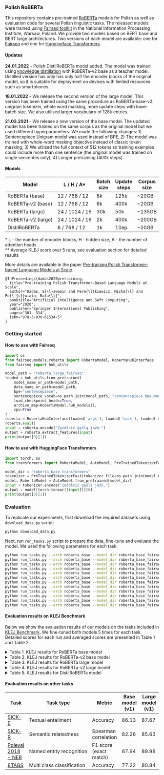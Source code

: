### Polish RoBERTa
This repository contains pre-trained [RoBERTa](https://arxiv.org/abs/1907.11692) models for Polish as well as evaluation code for several Polish linguistic tasks. The released models were trained using [Fairseq toolkit](https://github.com/pytorch/fairseq) in the National Information Processing Institute, Warsaw, Poland. We provide two models based on BERT base and BERT large architectures. Two versions of each model are available: one for [Fairseq](https://github.com/pytorch/fairseq) and one for [Huggingface Transformers](https://github.com/huggingface/transformers).

#### Updates

**24.01.2022** - Polish DistilRoBERTa model added. The model was trained using [knowledge distillation](https://arxiv.org/abs/1910.01108) with RoBERTa-v2 base as a teacher model. Distilled version has only has only half the encoder blocks of the original model, so it is suitable for deployment on devices with limited resources such as smartphones.

**18.01.2022** - We release the second version of the large model. This version has been trained using the same procedure as RoBERTa‑base-v2: unigram tokenizer, whole word masking, more update steps with lower batch size. We also utilised larger vocabulary of 128k entries.

**21.03.2021** - We release a new version of the base model. The updated model has been trained on the same corpus as the original model but we used different hyperparameters. We made the following changes: 1) Sentencepiece Unigram model was used instead of BPE, 2) The model was trained with whole-word masking objective instead of classic token masking, 3) We utilized the full context of 512 tokens so training examples could include more than one sentence (the original model was trained on single sencentes only), 4) Longer pretraining (400k steps).

#### Models

<table>
<thead>
<th>Model</th>
<th>L / H / A*</th>
<th>Batch size</th>
<th>Update steps</th>
<th>Corpus size</th>
<th>KLEJ Score**</th> 
<th>Fairseq</th>
<th>Transformers</th>
</thead>
<tr>
  <td>RoBERTa&nbsp;(base)</td>
  <td>12&nbsp;/&nbsp;768&nbsp;/&nbsp;12</td>
  <td>8k</td>
  <td>125k</td>
  <td>~20GB</td>
  <td>85.39</td>
  <td>
  <a href="https://github.com/sdadas/polish-roberta/releases/download/models/roberta_base_fairseq.zip">v0.9.0</a>
  </td>
  <td>
  <a href="https://github.com/sdadas/polish-roberta/releases/download/models-transformers-v3.4.0/roberta_base_transformers.zip">v3.4</a>
  </td>
</tr>
<tr>
  <td>RoBERTa&#8209;v2&nbsp;(base)</td>
  <td>12&nbsp;/&nbsp;768&nbsp;/&nbsp;12</td>
  <td>8k</td>
  <td>400k</td>
  <td>~20GB</td>
  <td>86.72</td>
  <td>
  <a href="https://github.com/sdadas/polish-roberta/releases/download/models-v2/roberta_base_fairseq.zip">v0.10.1</a>
  </td>
  <td>
  <a href="https://github.com/sdadas/polish-roberta/releases/download/models-v2/roberta_base_transformers.zip">v4.4</a>
  </td>
</tr>
<tr>
  <td>RoBERTa&nbsp;(large)</td>
  <td>24&nbsp;/&nbsp;1024&nbsp;/&nbsp;16</td>
  <td>30k</td>
  <td>50k</td>
  <td>~135GB</td>
  <td>87.69</td>
  <td>
  <a href="https://github.com/sdadas/polish-roberta/releases/download/models/roberta_large_fairseq.zip">v0.9.0</a>
  </td>
  <td>
  <a href="https://github.com/sdadas/polish-roberta/releases/download/models-transformers-v3.4.0/roberta_large_transformers.zip">v3.4</a>
  </td>
</tr>
<tr>
  <td>RoBERTa&#8209;v2&nbsp;(large)</td>
  <td>24&nbsp;/&nbsp;1024&nbsp;/&nbsp;16</td>
  <td>2k</td>
  <td>400k</td>
  <td>~200GB</td>
  <td>88.87</td>
  <td>
  <a href="https://github.com/sdadas/polish-roberta/releases/download/models-v2/roberta_large_fairseq.zip">v0.10.2</a>
  </td>
  <td>
  <a href="https://github.com/sdadas/polish-roberta/releases/download/models-v2/roberta_large_transformers.zip">v4.14</a>
  </td>
</tr>
  <tr>
  <td>DistilRoBERTa</td>
  <td>6&nbsp;/&nbsp;768&nbsp;/&nbsp;12</td>
  <td>1k</td>
  <td>10ep.</td>
  <td>~20GB</td>
  <td>84.55</td>
  <td>
  n/a
  </td>
  <td>
  <a href="https://github.com/sdadas/polish-roberta/releases/download/models-v2/distilroberta_transformers.zip">v4.13</a>
  </td>
</tr>
</table>

\* L - the number of encoder blocks, H - hidden size, A - the number of attention heads <br/>
\** Average KLEJ score over 5 runs, see evaluation section for detailed results<br/>

More details are available in the paper [Pre-training Polish Transformer-based Language Models at Scale](https://arxiv.org/abs/2006.04229).

```
@InProceedings{dadas2020pretraining,
  title="Pre-training Polish Transformer-Based Language Models at Scale",
  author="Dadas, S{\l}awomir and Pere{\l}kiewicz, Micha{\l} and Po{\'{s}}wiata, Rafa{\l}",
  booktitle="Artificial Intelligence and Soft Computing",
  year="2020",
  publisher="Springer International Publishing",
  pages="301--314",
  isbn="978-3-030-61534-5"
}
```

### Getting started

#### How to use with Fairseq

```python
import os
from fairseq.models.roberta import RobertaModel, RobertaHubInterface
from fairseq import hub_utils

model_path = "roberta_large_fairseq"
loaded = hub_utils.from_pretrained(
    model_name_or_path=model_path,
    data_name_or_path=model_path,
    bpe="sentencepiece",
    sentencepiece_vocab=os.path.join(model_path, "sentencepiece.bpe.model"),
    load_checkpoint_heads=True,
    archive_map=RobertaModel.hub_models(),
    cpu=True
)
roberta = RobertaHubInterface(loaded['args'], loaded['task'], loaded['models'][0])
roberta.eval()
input = roberta.encode("Zażółcić gęślą jaźń.")
output = roberta.extract_features(input)
print(output[0][1])
```

#### How to use with HuggingFace Transformers

```python
import torch, os
from transformers import RobertaModel, AutoModel, PreTrainedTokenizerFast

model_dir = "roberta_base_transformers"
tokenizer = PreTrainedTokenizerFast(tokenizer_file=os.path.join(model_dir, "tokenizer.json"))
model: RobertaModel = AutoModel.from_pretrained(model_dir)
input = tokenizer.encode("Zażółcić gęślą jaźń.")
output = model(torch.tensor([input]))[0]
print(output[0][1])
```

### Evaluation

To replicate our experiments, first download the required datasets using `download_data.py` script:

```bash
python download_data.py
```

Next, run `run_tasks.py` script to prepare the data, fine-tune and evaluate the model. We used the following parameters for each task:

```bash
python run_tasks.py --arch roberta_base --model_dir roberta_base_fairseq --train-epochs 10 --tasks KLEJ-NKJP --fp16 True --max-sentences 8 --update-freq 2
python run_tasks.py --arch roberta_base --model_dir roberta_base_fairseq --train-epochs 10 --tasks KLEJ-CDS-E --fp16 True --max-sentences 8 --update-freq 2
python run_tasks.py --arch roberta_base --model_dir roberta_base_fairseq --train-epochs 10 --tasks KLEJ-CDS-R --fp16 True --max-sentences 8 --update-freq 2
python run_tasks.py --arch roberta_base --model_dir roberta_base_fairseq --train-epochs 1 --tasks KLEJ-CBD --fp16 True --max-sentences 8 --update-freq 4 --resample 0:0.75,1:3
python run_tasks.py --arch roberta_base --model_dir roberta_base_fairseq --train-epochs 10 --tasks KLEJ-POLEMO-IN --fp16 True --max-sentences 8 --update-freq 2
python run_tasks.py --arch roberta_base --model_dir roberta_base_fairseq --train-epochs 10 --tasks KLEJ-POLEMO-OUT --fp16 True --max-sentences 8 --update-freq 2
python run_tasks.py --arch roberta_base --model_dir roberta_base_fairseq --train-epochs 10 --tasks KLEJ-DYK --fp16 True --max-sentences 8 --update-freq 4 --resample 0:1,1:3
python run_tasks.py --arch roberta_base --model_dir roberta_base_fairseq --train-epochs 10 --tasks KLEJ-PSC --fp16 True --max-sentences 8 --update-freq 4 --resample 0:1,1:3
python run_tasks.py --arch roberta_base --model_dir roberta_base_fairseq --train-epochs 10 --tasks KLEJ-ECR --fp16 True --max-sentences 8 --update-freq 2
python run_tasks.py --arch roberta_base --model_dir roberta_base_fairseq --train-epochs 10 --tasks 8TAGS --fp16 True --max-sentences 8 --update-freq 2
python run_tasks.py --arch roberta_base --model_dir roberta_base_fairseq --train-epochs 10 --tasks SICK-E --fp16 True --max-sentences 8 --update-freq 2
python run_tasks.py --arch roberta_base --model_dir roberta_base_fairseq --train-epochs 10 --tasks SICK-R --fp16 True --max-sentences 8 --update-freq 2
```

#### Evaluation results on KLEJ Benchmark
Below we show the evaluation results of our models on the tasks included in [KLEJ Benchmark](https://klejbenchmark.com/). We fine-tuned both models 5 times for each task.
Detailed scores for each run and averaged scores are presented in Table 1 and Table 2.

<details>
  <summary>Table 1. KLEJ results for RoBERTa base model</summary>
  
| Run     | NKJP | CDSC&#8209;E | CDSC&#8209;R | CBD   | PolEmo&#8209;IN | PolEmo&#8209;OUT | DYK   | PSC   | AR    | Avg     |
|---------|----------|--------|--------|-------|--------------|---------------|-------|-------|-------|---------|
| 1       |   93.15  |  93.30 |  94.26 | 66.67 |     91.97    |     78.74     | 66.86 | 98.63 | 87.75 |  **85.70**  |
| 2       |   93.93  |  94.20 |  93.94 | 68.16 |     91.83    |     75.91     | 65.93 | 98.77 | 87.93 |  **85.62**  |
| 3       |   94.22  |  94.20 |  94.04 | 69.23 |     90.17    |     76.92     | 65.69 | 99.24 | 87.76 |  **85.72**  |
| 4       |   93.97  |  94.70 |  93.98 | 63.81 |     90.44    |     76.32     | 65.18 | 99.39 | 87.58 |  **85.04**  |
| 5       |   93.63  |  94.00 |  93.96 | 65.95 |     90.58    |     74.09     | 65.92 | 98.48 | 87.08 |  **84.85**  |
| **Avg** |**93.78** | **94.08** |  **94.04** | **66.77** | **91.00** | **76.40** | **65.92** | **98.90** | **87.62** |  **85.39**  |
</details>

<details>
  <summary>Table 2. KLEJ results for RoBERTa-v2 base model</summary>
  
| Run     | NKJP | CDSC&#8209;E | CDSC&#8209;R | CBD   | PolEmo&#8209;IN | PolEmo&#8209;OUT | DYK   | PSC   | AR    | Avg     |
|---------|----------|--------|--------|-------|--------------|---------------|-------|-------|-------|---------|
| 1       |   94.80  |  94.20 |  94.30 | 69.62 |     90.58    |     78.74     | 71.23 | 98.62 | 87.99 |  **86.68**  |
| 2       |   94.27  |  94.50 |  94.44 | 70.67 |     90.17    |     78.95     | 69.64 | 99.08 | 87.98 |  **86.63**  |
| 3       |   93.73  |  94.30 |  94.64 | 70.67 |     91.41    |     78.14     | 74.44 | 98.92 | 87.64 |  **87.10**  |
| 4       |   94.07  |  93.90 |  94.58 | 70.00 |     91.00    |     78.14     | 69.94 | 98.93 | 87.22 |  **86.42**  |
| 5       |   94.31  |  94.20 |  94.71 | 70.46 |     91.00    |     77.94     | 71.67 | 98.48 | 88.15 |  **86.77**  |
| **Avg** |**94.24** | **94.22** |  **94.54** | **70.28** | **90.83** | **78.38** | **71.38** | **98.81** | **87.80** |  **86.72**  |
</details>

<details>
  <summary>Table 3. KLEJ results for RoBERTa large model</summary>
  
| Run     | NKJP | CDSC&#8209;E | CDSC&#8209;R | CBD   | PolEmo&#8209;IN | PolEmo&#8209;OUT | DYK   | PSC   | AR    | Avg     |
|---------|----------|--------|--------|-------|--------------|---------------|-------|-------|-------|---------|
| 1       |   94.31  |  93.50 |  94.63 | 72.39 |     92.80    |     80.54     | 71.87 | 98.63 | 88.82 |  **87.50**  |
| 2       |   95.14  |  93.90 |  94.93 | 69.82 |     92.80    |     82.59     | 73.39 | 98.94 | 88.96 |  **87.83**  |
| 3       |   95.24  |  93.30 |  94.61 | 71.59 |     91.41    |     82.19     | 75.35 | 98.64 | 89.31 |  **87.96**  |
| 4       |   94.46  |  93.20 |  94.96 | 71.08 |     92.80    |     82.39     | 70.59 | 99.09 | 88.60 |  **87.46**  |
| 5       |   94.46  |  93.00 |  94.82 | 69.83 |     92.11    |     83.00     | 74.85 | 98.79 | 88.65 |  **87.72**  |
| **Avg** |**94.72** | **93.38** |  **94.79** | **70.94** | **92.38** | **82.14** | **73.21** | **98.82** | **88.87** |  **87.69**  |
</details>

<details>
  <summary>Table 4. KLEJ results for RoBERTa-v2 large model</summary>
  
| Run     | NKJP | CDSC&#8209;E | CDSC&#8209;R | CBD   | PolEmo&#8209;IN | PolEmo&#8209;OUT | DYK   | PSC   | AR    | Avg     |
|---------|----------|--------|--------|-------|--------------|---------------|-------|-------|-------|---------|
| 1       |   95.82  |  94.10 |  95.02 | 74.54 |     93.07    |     85.43     | 76.70 | 98.47 | 89.24 |  **89.15**  |
| 2       |   95.72  |  93.90 |  95.10 | 74.55 |     93.49    |     84.01     | 74.71 | 98.93 | 89.02 |  **88.83**  |
| 3       |   95.43  |  94.30 |  95.36 | 70.97 |     93.21    |     82.59     | 76.61 | 98.15 | 89.31 |  **88.44**  |
| 4       |   95.97  |  94.40 |  95.12 | 75.10 |     92.80    |     85.83     | 74.05 | 98.93 | 89.14 |  **89.04**  |
| 5       |   95.92  |  94.70 |  95.09 | 75.66 |     93.07    |     82.79     | 75.35 | 98.62 | 88.78 |  **88.89**  |
| **Avg** |**95.77** | **94.28** |  **95.14** | **74.16** | **93.13** | **84.13** | **75.48** | **98.62** | **89.10** |  **88.87**  |
</details>

<details>
  <summary>Table 5. KLEJ results for DistilRoBERTa model</summary>
  
| Run     | NKJP | CDSC&#8209;E | CDSC&#8209;R | CBD   | PolEmo&#8209;IN | PolEmo&#8209;OUT | DYK   | PSC   | AR    | Avg     |
|---------|----------|--------|--------|-------|--------------|---------------|-------|-------|-------|---------|
| 1       |   93.54  |  93.00 |  93.57 | 67.60 |     88.78    |     77.53     | 61.79 | 93.59 | 87.54 |  **84.10**  |
| 2       |   93.78  |  92.30 |  93.54 | 69.20 |     90.03    |     78.95     | 61.98 | 95.92 | 87.23 |  **84.77**  |
| 3       |   93.15  |  93.20 |  93.55 | 68.47 |     89.61    |     79.15     | 60.05 | 95.15 | 87.19 |  **84.39**  |
| 4       |   93.29  |  93.30 |  93.30 | 68.99 |     90.17    |     78.34     | 62.18 | 95.80 | 86.83 |  **84.69**  |
| 5       |   93.68  |  93.40 |  93.62 | 69.57 |     90.44    |     77.73     | 61.11 | 96.26 | 87.44 |  **84.81**  |
| **Avg** |**93.49** | **93.04** |  **93.52** | **68.77** | **89.81** | **78.34** | **61.42** | **95.35** | **87.24** |  **84.55**  |
</details>

#### Evaluation results on other tasks

| Task                 | Task type                   | Metric |Base model (v1)                  | Large model (v1)                 |
|----------------------|-----------------------------|--------|-----------------------------|------------------------------|
| [SICK-E](https://github.com/sdadas/polish-sentence-evaluation/tree/master/resources/downstream) | Textual entailment     | Accuracy | 86.13    |  87.67|
| [SICK-R](https://github.com/sdadas/polish-sentence-evaluation/tree/master/resources/downstream) | Semantic relatedness        | Spearman correlation | 82.26    |  85.63  |
| [Poleval 2018 - NER](http://2018.poleval.pl/index.php/tasks/)  | Named&nbsp;entity&nbsp;recognition    | F1 score (exact match) | 87.94 | 89.98 |
| [8TAGS](https://github.com/sdadas/polish-sentence-evaluation/tree/master/resources/downstream) | Multi&nbsp;class&nbsp;classification  | Accuracy | 77.22 | 80.84 |
